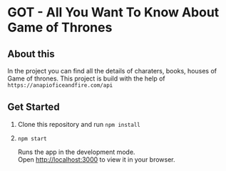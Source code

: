 # GOT - All You Want To Know About Game of Thrones

## About this

In the project you can find all the details of charaters, books, houses of Game of thrones. This project is build with the help of `https://anapioficeandfire.com/api`

## Get Started

1. Clone this repository and run `npm install`

2. `npm start`

    Runs the app in the development mode.\
    Open [http://localhost:3000](http://localhost:3000) to view it in your browser.

